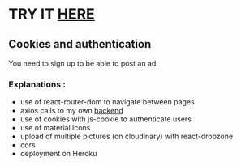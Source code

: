 # TRY IT [HERE](https://leboincoin-react-with-cookies.netlify.com/)

## Cookies and authentication
You need to sign up to be able to post an ad. 

### Explanations :
- use of react-router-dom to navigate between pages
- axios calls to my own [backend](https://github.com/LKF92/leboncoin-backend)
- use of cookies with js-cookie to authenticate users
- use of material icons
- upload of multiple pictures (on cloudinary) with react-dropzone 
- cors
- deployment on Heroku
